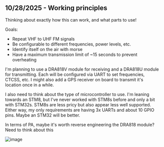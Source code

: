 <!--
  ===================    !!READ THIS NOTICE!!   ====================
  DO NOT edit this file manually. Your changes WILL BE OVERWRITTEN!
  This journal is auto generated and updated by Hack Club Blueprint.
  To edit this file, please edit your journal entries on Blueprint.
  ==================================================================
-->

## 10/28/2025 - Working principles  

Thinking about exactly how this can work, and what parts to use!

Goals:

- Repeat VHF to UHF FM signals
- Be configurable to different frequencies, power levels, etc.
- Identify itself on the air with morse 
- Have a maximum transmission limit of ~15 seconds to prevent overheating

I'm planning to use a DRA818V module for receiving and a DRA818U module for transmitting. Each will be configured via UART to set frequencies, CTCSS, etc. I might also add a GPS receiver on board to transmit it's location once in a while. 

I also need to think about the type of microcontroller to use. I'm leaning towards an STM8, but I've never worked with STM8s before and only a bit with STM32s. STM8s are less pricy but also appear less well supported. Either way, my only requirements are having 3x UARTs and about 10 GPIO pins. Maybe an STM32 will be better. 

In terms of PA, maybe it's worth reverse engineering the DRA818 module? Need to think about this

![image](https://blueprint.hackclub.com/user-attachments/blobs/proxy/eyJfcmFpbHMiOnsiZGF0YSI6NjE5MiwicHVyIjoiYmxvYl9pZCJ9fQ==--2bae69dccf7e11731471c0a18501d8311ca2072a/image.png)
  

